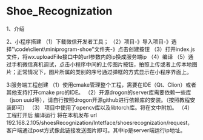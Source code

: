 # Shoe_Recognization

1、介绍




2、小程序搭建
（1）下载微信开发者工具；
（2）项目-》导入项目-》选择"\code\client\miniprogram-shoe"文件夹-》点击创建按钮
（3）打开index.js文件，将wx.uploadFile接口中的url参数内的ip换成服务端ip
（4）编译
（5）通过手机微信真机调试，点击小程序中间的上传图片按钮，拍照上传或者上传本地图片；正常情况下，图片所属的类别的序号通过弹框的方式显示在小程序界面上。


3:服务端工程创建
  （1）使用cmake管理整个工程，需要在IDE（Qt、Clion）或者其他支持打开cmake pro的IDE。
  （2）开源drogon的server库需要依赖一些库（json uuid等），请自行按照drogon开源github进行依赖库的安装。（按照教程安装即可）
  （3） 项目中使用了opencv库以及libtorch库。将在文中附加。
  （4）工程打开后 编译运行 将在本机发布 url 192.168.2.105/shoesRecognization/Intetface/shoesrecognization/request，客户端通过post方式像此链接发送图片即可。其中ip是server端运行ip地址。